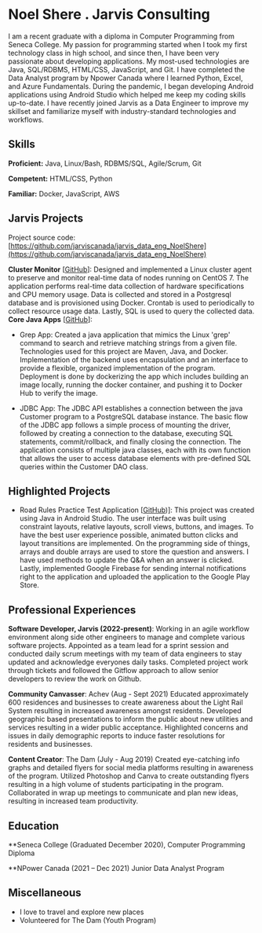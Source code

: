 # Noel Shere . Jarvis Consulting
I am a recent graduate with a diploma in Computer Programming from Seneca College. My passion for programming started when I took my first technology class in high school, and since then, I have been very passionate about developing applications. My most-used technologies are Java, SQL/RDBMS, HTML/CSS, JavaScript, and Git. I have completed the Data Analyst program by Npower Canada where I learned Python, Excel, and Azure Fundamentals. During the pandemic, I began developing Android applications using Android Studio which helped me keep my coding skills up-to-date. I have recently joined Jarvis as a Data Engineer to improve my skillset and familiarize myself with industry-standard technologies and workflows.

## Skills

**Proficient:** Java, Linux/Bash, RDBMS/SQL, Agile/Scrum, Git

**Competent:** HTML/CSS, Python 

**Familiar:** Docker, JavaScript, AWS 

## Jarvis Projects

Project source code: [https://github.com/jarviscanada/jarvis_data_eng_NoelShere](https://github.com/jarviscanada/jarvis_data_eng_NoelShere)


**Cluster Monitor** [[GitHub](https://github.com/jarviscanada/jarvis_data_eng_NoelShere/tree/develop/linux_sql)]: Designed and implemented a Linux cluster agent to preserve and monitor real-time data of nodes running on CentOS 7. The application performs real-time data collection of hardware specifications and CPU memory usage. Data is collected and stored in a Postgresql database and is provisioned using Docker. Crontab is used to periodically to collect resource usage data. Lastly, SQL is used to query the collected data.   
**Core Java Apps** [[GitHub](https://github.com/jarviscanada/jarvis_data_eng_NoelShere/tree/develop/core_java)]:
      
- Grep App: Created a java application that mimics the Linux 'grep' command to search and retrieve matching strings from a given file. Technologies used for this project are Maven, Java, and Docker. Implementation of the backend uses encapsulation and an interface to provide a flexible, organized implementation of the program. Deployment is done by dockerizing the app which includes building an image locally, running the docker container, and pushing it to Docker Hub to verify the image.

- JDBC App: The JDBC API establishes a connection between the java Customer program to a PostgreSQL database instance. The basic flow of the JDBC app follows a simple process of mounting the driver, followed by creating a connection to the database, executing SQL statements, commit/rollback, and finally closing the connection. The application consists of multiple java classes, each with its own function that allows the user to access database elements with pre-defined SQL queries within the Customer DAO class.


## Highlighted Projects


- Road Rules Practice Test Application [[GitHub](https://github.com/NoelShere/Android-Studio-Development---G1-Practice-Test-Application))]: This project was created using Java in Android Studio. The user interface was built using constraint layouts, relative layouts, scroll views, buttons, and images. To have the best user experience possible, animated button clicks and layout transitions are implemented. On the programming side of things, arrays and double arrays are used to store the question and answers. I have used methods to update the Q&A when an answer is clicked. Lastly, implemented Google Firebase for sending internal notifications right to the application and uploaded the application to the Google Play Store. 

## Professional Experiences

**Software Developer, Jarvis (2022-present)**: Working in an agile workflow environment along side other engineers to manage and complete various software projects. Appointed as a team lead for a sprint session and conducted daily scrum meetings with my team of data engineers to stay updated and acknowledge everyones daily tasks. Completed project work through tickets and followed the Gitflow approach to allow senior developers to review the work on Github.

**Community Canvasser**: Achev  (Aug - Sept 2021) Educated approximately 600 residences and businesses to create awareness about the Light Rail System resulting in increased awareness amongst residents. Developed geographic based presentations to inform the public about new utilities and services resulting in a wider public acceptance. Highlighted concerns and issues in daily demographic reports to induce faster resolutions for residents and businesses. 

**Content Creator**: The Dam (July - Aug 2019) Created eye-catching info graphs and detailed flyers for social media platforms resulting in awareness of the program. Utilized Photoshop and Canva to create outstanding flyers resulting in a high volume of students participating in the program. Collaborated in wrap up meetings to communicate and plan new ideas, resulting in increased team productivity.  

## Education
**Seneca College (Graduated December 2020), Computer Programming Diploma 

**NPower Canada (2021 – Dec 2021) Junior Data Analyst Program  


## Miscellaneous
- I love to travel and explore new places
- Volunteered for The Dam (Youth Program)
